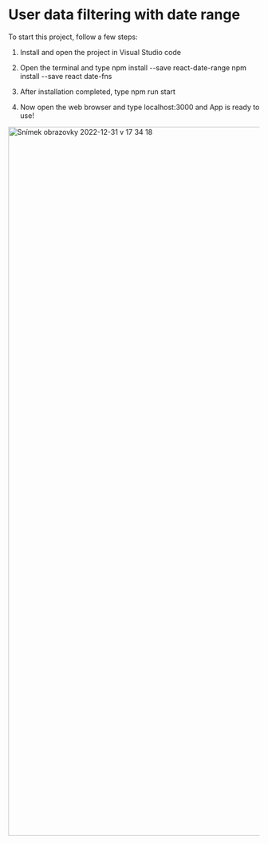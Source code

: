  # User data filtering with date range

To start this project, follow a few steps:

1. Install and open the project in Visual Studio code

2. Open the terminal and type 
    npm install --save react-date-range
    npm install --save react date-fns

3. After installation completed, type npm run start

4. Now open the web browser and type localhost:3000 and App is ready to use!


<img width="1422" alt="Snímek obrazovky 2022-12-31 v 17 34 18" src="https://user-images.githubusercontent.com/85417606/210149915-041f0d30-a132-48b2-9240-461075f2f3d4.png">
